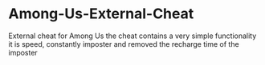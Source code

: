 # Among-Us-External-Cheat
 External cheat for Among Us the cheat contains a very simple functionality it is speed, constantly imposter and removed the recharge time of the imposter
